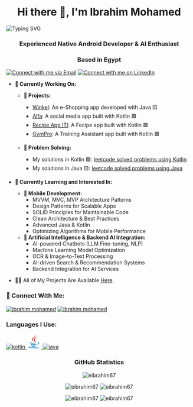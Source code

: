 <h1 align="center">Hi there 👋, I'm Ibrahim Mohamed</h1>

<a align="center"><img src="https://readme-typing-svg.demolab.com?font=Fira+Code&weight=500&size=30&pause=1000&color=744FF7&center=true&random=false&width=435&lines=Computer+Science+student" alt="Typing SVG" /></a>

<h3 align="center">Experienced Native Android Developer & AI Enthusiast</h3>
<h3 align="center">Based in Egypt</h3>

<p align="left"> 
  <a href="mailto:ibrahim.mohamed.ibrahim.t@gmail.com"><img src="https://img.shields.io/badge/-Email Me-c14438?style=for-the-badge&labelColor=black" alt="Connect with me via Email" /></a>
  <a href="https://www.linkedin.com/in/ibrahim-mohamed-03b509259?utm_source=share&utm_campaign=share_via&utm_content=profile&utm_medium=android_app"><img src="https://img.shields.io/badge/-Connect with me in LinkedIn-0077B5?style=for-the-badge&logo=linkedin" alt="Connect with me on LinkedIn" /></a>
</p>



- **🔭 Currently Working On:**
  - **🔭 Projects:**
      - [Winkel](https://github.com/eIbrahim67/Winkel): An e-Shopping app developed with Java 🟨 
      - [Alfa](https://github.com/eIbrahim67/Alfa): A social media app built with Kotlin 🟪
      - [Recipe App ITI](https://github.com/mohand3del/Recipe-App-ITI): A  Fecipe app built with Kotlin 🟪
      - [GymPro](https://github.com/eIbrahim67/GymPro): A Training Assistant app built with Kotlin 🟪
   
  - **🔭 Problem Solving:**
      - My solutions in Kotlin 🟪: [leetcode solved problems using Kotlin](https://github.com/eIbrahim67/leetcode_solved_problems_using_kotlin/tree/master/src/main/kotlin)
      - My solutions in Java 🟨: [leetcode solved problems using Java](https://github.com/eIbrahim67/leetcode_solved_problems_using_java/tree/master/src)
    

- **🌱 Currently Learning and Interested In:**
  - **📱 Mobile Development:**
    - MVVM, MVC, MVP Architecture Patterns
    - Design Patterns for Scalable Apps
    - SOLID Principles for Maintainable Code
    - Clean Architecture & Best Practices
    - Advanced Java & Kotlin
    - Optimizing Algorithms for Mobile Performance
  - **🤖 Artificial Intelligence & Backend AI Integration:**
    - AI-powered Chatbots (LLM Fine-tuning, NLP)
    - Machine Learning Model Optimization
    - OCR & Image-to-Text Processing
    - AI-driven Search & Recommendation Systems
    - Backend Integration for AI Services

- 👨‍💻 All of My Projects Are Available [Here](https://github.com/eIbrahim67?tab=repositories).

<h3 align="left"> 🤝 Connect With Me:</h3>
<p align="left">
<a href="https://www.linkedin.com/in/ibrahim-mohamed-03b509259?utm_source=share&utm_campaign=share_via&utm_content=profile&utm_medium=android_app" target="_blank"><img align="center" src="https://raw.githubusercontent.com/rahuldkjain/github-profile-readme-generator/master/src/images/icons/Social/linked-in-alt.svg" alt="ibrahim mohamed" height="30" width="40" /></a>
<a href="https://dev.to/eibrahim67" target="_blank"><img align="center" src="https://dev-to-uploads.s3.amazonaws.com/uploads/articles/8j7kvp660rqzt99zui8e.png" alt="ibrahim mohamed" height="30" width="40" /></a>

<h3 align="left">Languages I Use:</h3>
<p align="left"> 
<a href="https://kotlinlang.org" target="_blank" rel="noreferrer"> <img src="https://www.vectorlogo.zone/logos/kotlinlang/kotlinlang-icon.svg" alt="kotlin" width="40" height="40"/> </a>
<a href="https://www.java.com" target="_blank" rel="noreferrer"> <img src="https://raw.githubusercontent.com/devicons/devicon/master/icons/java/java-original.svg" alt="java" width="40" height="40"/> </a>
  <a href="https://www.python.org" target="_blank" rel="noreferrer"> <img src="https://upload.wikimedia.org/wikipedia/commons/thumb/c/c3/Python-logo-notext.svg/800px-Python-logo-notext.svg.png" alt="java" width="40" height="40"/> </a>
</p>

<h3 align="center">GitHub Statistics</h3>

<p align="center"> <a ><img src="http://github-profile-summary-cards.vercel.app/api/cards/profile-details?username=eibrahim67&theme=2077" alt="eibrahim67" /></a> </p>
<p align="center">
  <a>
    <img src="http://github-profile-summary-cards.vercel.app/api/cards/stats?username=eibrahim67&theme=2077" alt="eibrahim67" />
  </a>
  <a>
    <img src="http://github-profile-summary-cards.vercel.app/api/cards/productive-time?username=eibrahim67&theme=2077&utcOffset=8" alt="eibrahim67" />
  </a>
</p>
<p align="center">
  <a>
    <img src="http://github-profile-summary-cards.vercel.app/api/cards/repos-per-language?username=eibrahim67&theme=2077" alt="eibrahim67" />
  </a>
  <a>
    <img src="http://github-profile-summary-cards.vercel.app/api/cards/most-commit-language?username=eibrahim67&theme=2077" alt="eibrahim67" />
  </a>
</p>
